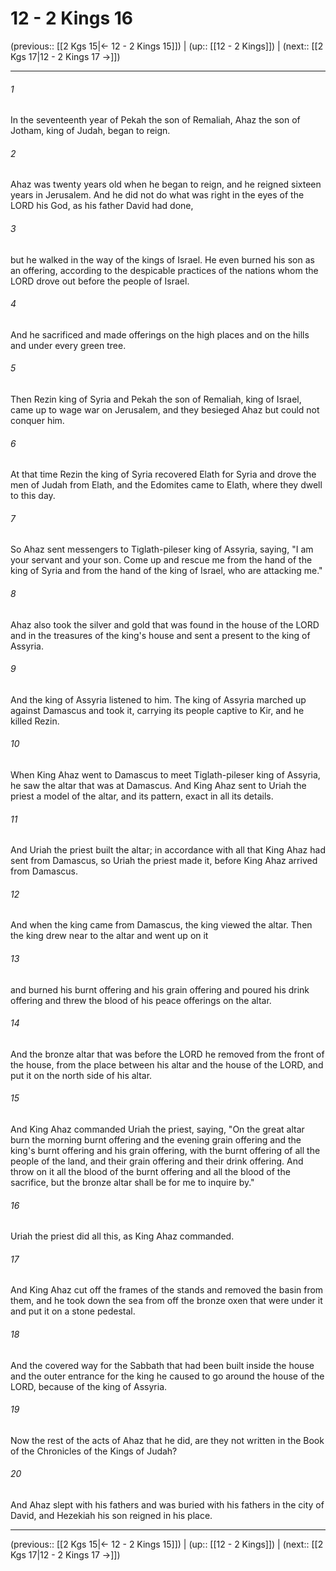 # 12 - 2 Kings 16

(previous:: [[2 Kgs 15|← 12 - 2 Kings 15]]) | (up:: [[12 - 2 Kings]]) | (next:: [[2 Kgs 17|12 - 2 Kings 17 →]])

***


###### 1 
In the seventeenth year of Pekah the son of Remaliah, Ahaz the son of Jotham, king of Judah, began to reign. 

###### 2 
Ahaz was twenty years old when he began to reign, and he reigned sixteen years in Jerusalem. And he did not do what was right in the eyes of the LORD his God, as his father David had done, 

###### 3 
but he walked in the way of the kings of Israel. He even burned his son as an offering, according to the despicable practices of the nations whom the LORD drove out before the people of Israel. 

###### 4 
And he sacrificed and made offerings on the high places and on the hills and under every green tree. 

###### 5 
Then Rezin king of Syria and Pekah the son of Remaliah, king of Israel, came up to wage war on Jerusalem, and they besieged Ahaz but could not conquer him. 

###### 6 
At that time Rezin the king of Syria recovered Elath for Syria and drove the men of Judah from Elath, and the Edomites came to Elath, where they dwell to this day. 

###### 7 
So Ahaz sent messengers to Tiglath-pileser king of Assyria, saying, "I am your servant and your son. Come up and rescue me from the hand of the king of Syria and from the hand of the king of Israel, who are attacking me." 

###### 8 
Ahaz also took the silver and gold that was found in the house of the LORD and in the treasures of the king's house and sent a present to the king of Assyria. 

###### 9 
And the king of Assyria listened to him. The king of Assyria marched up against Damascus and took it, carrying its people captive to Kir, and he killed Rezin. 

###### 10 
When King Ahaz went to Damascus to meet Tiglath-pileser king of Assyria, he saw the altar that was at Damascus. And King Ahaz sent to Uriah the priest a model of the altar, and its pattern, exact in all its details. 

###### 11 
And Uriah the priest built the altar; in accordance with all that King Ahaz had sent from Damascus, so Uriah the priest made it, before King Ahaz arrived from Damascus. 

###### 12 
And when the king came from Damascus, the king viewed the altar. Then the king drew near to the altar and went up on it 

###### 13 
and burned his burnt offering and his grain offering and poured his drink offering and threw the blood of his peace offerings on the altar. 

###### 14 
And the bronze altar that was before the LORD he removed from the front of the house, from the place between his altar and the house of the LORD, and put it on the north side of his altar. 

###### 15 
And King Ahaz commanded Uriah the priest, saying, "On the great altar burn the morning burnt offering and the evening grain offering and the king's burnt offering and his grain offering, with the burnt offering of all the people of the land, and their grain offering and their drink offering. And throw on it all the blood of the burnt offering and all the blood of the sacrifice, but the bronze altar shall be for me to inquire by." 

###### 16 
Uriah the priest did all this, as King Ahaz commanded. 

###### 17 
And King Ahaz cut off the frames of the stands and removed the basin from them, and he took down the sea from off the bronze oxen that were under it and put it on a stone pedestal. 

###### 18 
And the covered way for the Sabbath that had been built inside the house and the outer entrance for the king he caused to go around the house of the LORD, because of the king of Assyria. 

###### 19 
Now the rest of the acts of Ahaz that he did, are they not written in the Book of the Chronicles of the Kings of Judah? 

###### 20 
And Ahaz slept with his fathers and was buried with his fathers in the city of David, and Hezekiah his son reigned in his place.

***

(previous:: [[2 Kgs 15|← 12 - 2 Kings 15]]) | (up:: [[12 - 2 Kings]]) | (next:: [[2 Kgs 17|12 - 2 Kings 17 →]])
